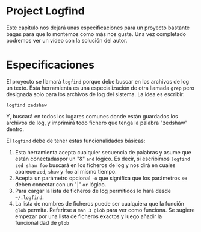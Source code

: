 # Project Logfind

Este capítulo nos dejará unas especificaciones para un proyecto bastante bagas
para que lo montemos como más nos guste. Una vez completado podremos ver un vídeo
con la solución del autor.

# Especificaciones

El proyecto se llamará `logfind` porque debe buscar en los archivos de log un texto.
Esta herramienta es una especialización de otra llamada `grep` pero designada solo
para los archivos de log del sistema. La idea es escribir:

`logfind zedshaw`

Y, buscará en todos los lugares comunes donde están guardados los archivos de log, 
y imprimirá todo fichero que tenga la palabra "zedshaw" dentro.

El `logfind` debe de tener estas funcionalidades básicas:

1. Esta herramienta acepta cualquier secuencia de palabras y asume que están
conectadaspor un "&" `and` lógico. Es decir, si escribimos `logfind zed shaw foo` buscará en
los ficheros de log y nos dirá en cuales aparece `zed`, `shaw` y `foo` al mismo tiempo.
2. Acepta un parámetro opcional `-o` que significa que los parámetros se deben 
conectar con un "|" `or` lógico.
3. Para cargar la lista de ficheros de log permitidos lo hará desde `~/.logfind`.
4. La lista de nombres de ficheros puede ser cualquiera que la función `glob` permita.
Referirse a `man 3 glob` para ver como funciona. Se sugiere empezar por una lista
de ficheros exactos y luego añadir la funcionalidad de `glob`
